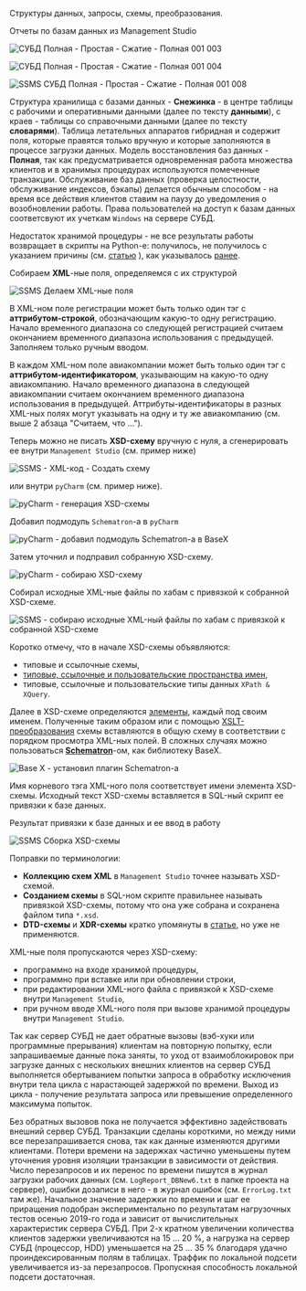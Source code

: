 Структуры данных, запросы, схемы, преобразования.

Отчеты по базам данных из Management Studio

![СУБД Полная - Простая - Сжатие - Полная 001 003](https://user-images.githubusercontent.com/37275122/168450358-630fa494-2c0f-4bad-afb1-42bdb44325ec.png)

![СУБД Полная - Простая - Сжатие - Полная 001 004](https://user-images.githubusercontent.com/37275122/168450362-8de3b141-e670-4067-a28e-544cd9cff239.png)

![SSMS СУБД Полная - Простая - Сжатие - Полная 001 008](https://user-images.githubusercontent.com/104857185/175547592-7a6f3ec4-11e5-4601-be80-2ab19cc456c3.png)

Структура хранилища с базами данных - **Снежинка** - в центре таблицы с рабочими и оперативными данными (далее по тексту **данными**), с краев - таблицы со справочными данными (далее по тексту **словарями**). Таблица летательных аппаратов гибридная и содержит поля, которые правятся только вручную и которые заполняются в процессе загрузки данных. Модель восстановления баз данных - **Полная**, так как предусматривается одновременная работа множества клиентов и в хранимых процедурах используются помеченные транзакции. Обслуживание баз данных (проверка целостности, обслуживание индексов, бэкапы) делается обычным способом - на время все действия клиентов ставим на паузу до уведомления о возобновлении работы. Права пользователей на доступ к базам данных соответсвуют их учеткам `Windows` на сервере СУБД.

Недостаток хранимой процедуры - не все результаты работы возвращает в скрипты на Python-е: получилось, не получилось с указанием причины
(см. [статью](https://docs.microsoft.com/ru-ru/sql/relational-databases/stored-procedures/return-data-from-a-stored-procedure?view=sql-server-ver15) ), как указывалось [ранее](https://github.com/tsv19su254052/tsv19su254052/blob/main/Works.md#3-%D1%80%D0%B0%D0%B7%D1%80%D0%B0%D0%B1%D0%BE%D1%82%D0%BA%D0%B0-%D0%B8-%D0%B0%D0%B4%D0%BC%D0%B8%D0%BD%D0%B8%D1%81%D1%82%D1%80%D0%B8%D1%80%D0%BE%D0%B2%D0%B0%D0%BD%D0%B8%D0%B5-%D0%B1%D0%B0%D0%B7-%D0%B4%D0%B0%D0%BD%D0%BD%D1%8B%D1%85-ms-sql-server-%D0%B0-%D0%B2-%D1%87%D0%B0%D1%81%D1%82%D0%B8-sql--xml--xpath--xquery-xsd--%D0%B0-%D1%82%D0%B0%D0%BA%D0%B6%D0%B5-%D0%B0%D0%BD%D0%B0%D0%BB%D0%B8%D0%B7-%D1%81%D1%82%D1%80%D1%83%D0%BA%D1%82%D1%83%D1%80-%D0%B8-%D0%B1%D0%B0%D0%B7-%D0%B4%D0%B0%D0%BD%D0%BD%D1%8B%D1%85-%D1%81-%D0%BF%D0%BE%D0%BC%D0%BE%D1%89%D1%8C%D1%8E-expath-xsl-xslt-exslt-relax-ng-xspec-xlink-xmark-xinclude-xproc-opml-xql).

Собираем **XML**-ные поля, определяемся с их структурой

![SSMS Делаем XML-ные поля](https://user-images.githubusercontent.com/104857185/173250391-229e37c8-c996-4d22-bf0f-7df07d0845b0.png)

В XML-ном поле регистрации может быть только один тэг с **аттрибутом-строкой**, обозначающим какую-то одну регистрацию.
Начало временного диапазона со следующей регистрацией считаем окончанием временного диапазона использования с предыдущей.
Заполняем только ручным вводом.

В каждом XML-ном поле авиакомпании может быть только один тэг с **аттрибутом-идентификатором**, указывающим на какую-то одну авиакомпанию.
Начало временного диапазона в следующей авиакомпании считаем окончанием временного диапазона использования в предыдущей.
Аттрибуты-идентификаторы в разных XML-ных полях могут указывать на одну и ту же авиакомпанию (см. выше 2 абзаца "Считаем, что ...").

Теперь можно не писать **XSD-схему** вручную с нуля, а сгенерировать ее внутри `Management Studio` (см. пример ниже)

![SSMS - XML-код - Создать схему](https://user-images.githubusercontent.com/104857185/167261451-a42a0c66-2888-4042-88a2-679f1ef6549a.png)

или внутри `pyCharm` (см. пример ниже).

![pyCharm - генерация XSD-схемы](https://user-images.githubusercontent.com/104857185/219681278-eeec7953-a13d-4ac6-8e42-787312e2caba.png)

Добавил подмодуль `Schematron`-а в `pyCharm`

![pyCharm - добавил подмодуль Schematron-а в BaseX](https://user-images.githubusercontent.com/104857185/221182787-665e3add-c00d-40ea-83f9-e2db1e2ca7f7.png)

Затем уточнил и подправил собранную XSD-схему.

![pyCharm - собираю XSD-схему](https://user-images.githubusercontent.com/104857185/221181126-ef7f3812-9cc1-409d-b998-0b51b725d844.png)

Собирал исходные XML-ные файлы по хабам с привязкой к собранной XSD-схеме.

![SSMS - собираю исходные XML-ный файлы по хабам с привязкой к собранной XSD-схеме](https://user-images.githubusercontent.com/104857185/221181372-d6f906ae-c540-44f7-8b9b-bbe4780fd25c.png)

Коротко отмечу, что в начале XSD-схемы объявляются:
 - типовые и ссылочные схемы,
 - [типовые, ссылочные и пользовательские пространства имен](https://www.w3.org/TR/xmlschema11-1),
 - типовые, ссылочные и пользовательские типы данных `XPath & XQuery`.

Далее в XSD-схеме определяются [элементы](https://www.w3schools.com/xml/schema_simple.asp), каждый под своим именем. Полученные таким образом или с помощью [XSLT-преобразования](https://docs.microsoft.com/ru-ru/visualstudio/xml-tools/how-to-execute-an-xslt-transformation-from-the-xml-editor?view=vs-2022) схемы вставляются в общую схему в соответствии с порядком просмотра XML-ных полей. В сложных случаях можно пользоваться [**Schematron**](https://www.schematron.com )-ом, как библиотеку BaseX.

![Base X - установил плагин Schematron-а](https://user-images.githubusercontent.com/104857185/220959166-377d2b44-bc79-4e97-b3f1-87393aa887c7.png)

Имя корневого тэга XML-ного поля соответствует имени элемента XSD-схемы. Исходный текст XSD-схемы вставляется в SQL-ный скрипт ее привязки к базе данных.

Результат привязки к базе данных и ее ввод в работу

![SSMS Сборка XSD-схемы](https://user-images.githubusercontent.com/104857185/174197029-1815510f-f813-4244-8b73-d79f40e28064.png)
 
Поправки по терминологии:
 - **Коллекцию схем XML** в `Management Studio` точнее называть XSD-схемой.
 - **Созданием схемы** в SQL-ном скрипте правильнее называть привязкой XSD-схемы, потому что она уже собрана и сохранена файлом типа `*.xsd`.
 - **DTD-схемы** и **XDR-схемы** кратко упомянуты в [статье](https://docs.microsoft.com/ru-ru/visualstudio/xml-tools/how-to-create-an-xml-schema-from-an-xml-document?view=vs-2022), но уже не применяются.

XML-ные поля пропускаются через XSD-схему:
 - программно на входе хранимой процедуры,
 - программно при вставке или при обновлении строки,
 - при редактировании XML-ного файла с привязкой к XSD-схеме внутри `Management Studio`,
 - при ручном вводе XML-ного поля при вызове хранимой процедуры внутри `Management Studio`.

Так как сервер СУБД не дает обратные вызовы (вэб-хуки или программные прерывания) клиентам на повторную попытку,
если запрашиваемые данные пока заняты, то уход от взаимоблокировок при загрузке данных с нескольких внешних клиентов на сервер СУБД выполняется
обертыванием попытки запроса в обработку исключения внутри тела цикла с нарастающей задержкой по времени.
Выход из цикла - получение результата запроса или превышение определенного максимума попыток.

Без обратных вызовов пока не получается эффективно задействовать внешний сервер СУБД. Транзакции сделаны короткими, но между ними все перезапрашивается снова, так как данные изменяются другими клиентами. Потери времени на задержках частично уменьшены путем уточнения уровня изоляции транзакции в зависимости от действия. Число перезапросов и их перенос по времени пишутся в журнал загрузки рабочих данных (см. `LogReport_DBNew6.txt` в папке проекта на сервере), ошибки дозаписи в него - в журнал ошибок (см. `ErrorLog.txt` там же). Начальное значение задержки по времени и шаг ее приращения подобран экспериментально по результатам нагрузочных тестов осенью 2019-го года и зависит от вычислительных характеристик сервера СУБД. При 2-х кратном увеличении количества клиентов задержки увеличиваются на 15 ... 20 %, а нагрузка на сервер СУБД (процессор, HDD) уменьшается на 25 ... 35 % благодаря удачно проиндексированным полям в таблицах. Траффик по локальной подсети увеличивается из-за перезапросов. Пропускная способность локальной подсети достаточная.
